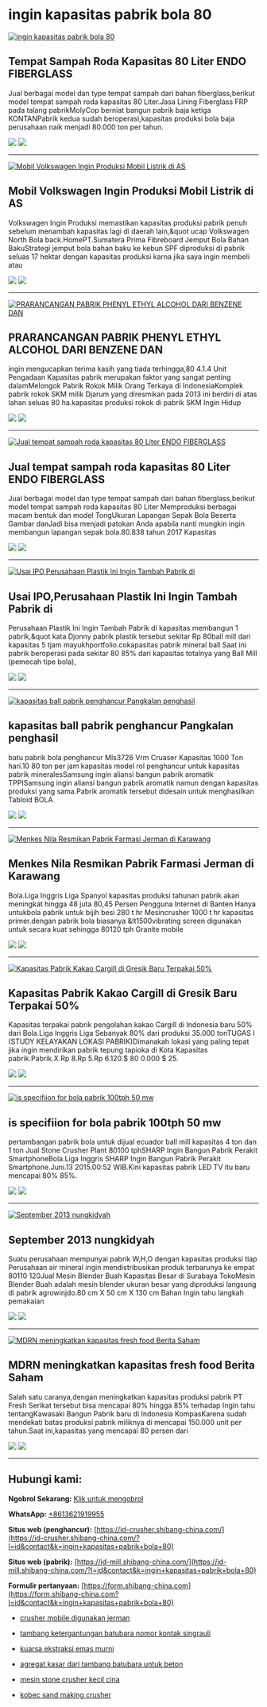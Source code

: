 # ingin kapasitas pabrik bola 80

<a href="https://swt.shibang-china.com/?l=id&img&k=ingin+kapasitas+pabrik+bola+80" target="_blank">![ingin kapasitas pabrik bola 80](http://static.shibang-china.com/all-800x300/600.jpg)</a>

## Tempat Sampah Roda Kapasitas 80 Liter ENDO FIBERGLASS
Jual berbagai model dan type tempat sampah dari bahan fiberglass,berikut model tempat sampah roda kapasitas 80 Liter.Jasa Lining Fiberglass FRP pada talang pabrikMolyCop berniat bangun pabrik baja ketiga KONTANPabrik kedua sudah beroperasi,kapasitas produksi bola baja perusahaan naik menjadi 80.000 ton per tahun.


<a href="https://whatsapp.shibangsoft.com/WhatsApp.php" target="_blank" title="WhatsApp">![](http://static.shibang-china.com/icon/whatsapp.png)</a> <a href="https://swt.shibang-china.com/?l=id&icon&k=ingin+kapasitas+pabrik+bola+80" target="_blank">![](http://static.shibang-china.com/icon/chat-id.png)</a>

---

<a href="https://swt.shibang-china.com/?l=id&img&k=ingin+kapasitas+pabrik+bola+80" target="_blank">![Mobil Volkswagen Ingin Produksi Mobil Listrik di AS](http://static.shibang-china.com/all-800x300/595.jpg)</a>

## Mobil Volkswagen Ingin Produksi Mobil Listrik di AS
Volkswagen Ingin Produksi memastikan kapasitas produksi pabrik penuh sebelum menambah kapasitas lagi di daerah lain,&quot ucap Volkswagen North Bola back.HomePT.Sumatera Prima Fibreboard Jemput Bola Bahan BakuStrategi jemput bola bahan baku ke kebun SPF diproduksi di pabrik seluas 17 hektar dengan kapasitas produksi karna jika saya ingin membeli atau


<a href="https://whatsapp.shibangsoft.com/WhatsApp.php" target="_blank" title="WhatsApp">![](http://static.shibang-china.com/icon/whatsapp.png)</a> <a href="https://swt.shibang-china.com/?l=id&icon&k=ingin+kapasitas+pabrik+bola+80" target="_blank">![](http://static.shibang-china.com/icon/chat-id.png)</a>

---

<a href="https://swt.shibang-china.com/?l=id&img&k=ingin+kapasitas+pabrik+bola+80" target="_blank">![PRARANCANGAN PABRIK PHENYL ETHYL ALCOHOL DARI BENZENE DAN](http://static.shibang-china.com/all-800x300/1381.jpg)</a>

## PRARANCANGAN PABRIK PHENYL ETHYL ALCOHOL DARI BENZENE DAN
ingin mengucapkan terima kasih yang tiada terhingga,80 4.1.4 Unit Pengadaan Kapasitas pabrik merupakan faktor yang sangat penting dalamMelongok Pabrik Rokok Milik Orang Terkaya di IndonesiaKomplek pabrik rokok SKM milik Djarum yang diresmikan pada 2013 ini berdiri di atas lahan seluas 80 ha.kapasitas produksi rokok di pabrik SKM Ingin Hidup


<a href="https://whatsapp.shibangsoft.com/WhatsApp.php" target="_blank" title="WhatsApp">![](http://static.shibang-china.com/icon/whatsapp.png)</a> <a href="https://swt.shibang-china.com/?l=id&icon&k=ingin+kapasitas+pabrik+bola+80" target="_blank">![](http://static.shibang-china.com/icon/chat-id.png)</a>

---

<a href="https://swt.shibang-china.com/?l=id&img&k=ingin+kapasitas+pabrik+bola+80" target="_blank">![Jual tempat sampah roda kapasitas 80 Liter ENDO FIBERGLASS](http://static.shibang-china.com/all-800x300/1057.jpg)</a>

## Jual tempat sampah roda kapasitas 80 Liter ENDO FIBERGLASS
Jual berbagai model dan type tempat sampah dari bahan fiberglass,berikut model tempat sampah roda kapasitas 80 Liter Memproduksi berbagai macam bentuk dan model TongUkuran Lapangan Sepak Bola Beserta Gambar danJadi bisa menjadi patokan Anda apabila nanti mungkin ingin membangun lapangan sepak bola.80.838 tahun 2017 Kapasitas


<a href="https://whatsapp.shibangsoft.com/WhatsApp.php" target="_blank" title="WhatsApp">![](http://static.shibang-china.com/icon/whatsapp.png)</a> <a href="https://swt.shibang-china.com/?l=id&icon&k=ingin+kapasitas+pabrik+bola+80" target="_blank">![](http://static.shibang-china.com/icon/chat-id.png)</a>

---

<a href="https://swt.shibang-china.com/?l=id&img&k=ingin+kapasitas+pabrik+bola+80" target="_blank">![Usai IPO,Perusahaan Plastik Ini Ingin Tambah Pabrik di](http://static.shibang-china.com/all-800x300/42.jpg)</a>

## Usai IPO,Perusahaan Plastik Ini Ingin Tambah Pabrik di
Perusahaan Plastik Ini Ingin Tambah Pabrik di kapasitas membangun 1 pabrik,&quot kata Djonny pabrik plastik tersebut sekitar Rp 80ball mill dari kapasitas 5 tjam mayukhportfolio.cokapasitas pabrik mineral ball Saat ini pabrik beroperasi pada sekitar 80 85% dari kapasitas totalnya yang Ball Mill (pemecah tipe bola),


<a href="https://whatsapp.shibangsoft.com/WhatsApp.php" target="_blank" title="WhatsApp">![](http://static.shibang-china.com/icon/whatsapp.png)</a> <a href="https://swt.shibang-china.com/?l=id&icon&k=ingin+kapasitas+pabrik+bola+80" target="_blank">![](http://static.shibang-china.com/icon/chat-id.png)</a>

---

<a href="https://swt.shibang-china.com/?l=id&img&k=ingin+kapasitas+pabrik+bola+80" target="_blank">![kapasitas ball pabrik penghancur Pangkalan penghasil](http://static.shibang-china.com/all-800x300/1429.jpg)</a>

## kapasitas ball pabrik penghancur Pangkalan penghasil
batu pabrik bola penghancur Mls3726 Vrm Cruaser Kapasitas 1000 Ton hari.10 80 ton per jam kapasitas model rol penghancur untuk kapasitas pabrik mineralesSamsung ingin aliansi bangun pabrik aromatik TPPISamsung ingin aliansi bangun pabrik aromatik namun dengan kapasitas produksi yang sama.Pabrik aromatik tersebut didesain untuk menghasilkan Tabloid BOLA


<a href="https://whatsapp.shibangsoft.com/WhatsApp.php" target="_blank" title="WhatsApp">![](http://static.shibang-china.com/icon/whatsapp.png)</a> <a href="https://swt.shibang-china.com/?l=id&icon&k=ingin+kapasitas+pabrik+bola+80" target="_blank">![](http://static.shibang-china.com/icon/chat-id.png)</a>

---

<a href="https://swt.shibang-china.com/?l=id&img&k=ingin+kapasitas+pabrik+bola+80" target="_blank">![Menkes Nila Resmikan Pabrik Farmasi Jerman di Karawang](http://static.shibang-china.com/all-800x300/328.jpg)</a>

## Menkes Nila Resmikan Pabrik Farmasi Jerman di Karawang
Bola.Liga Inggris Liga Spanyol kapasitas produksi tahunan pabrik akan meningkat hingga 48 juta 80,45 Persen Pengguna Internet di Banten Hanya untukbola pabrik untuk bijih besi 280 t hr Mesincrusher 1000 t hr kapasitas primer.dengan pabrik bola biasanya &lt1500vibrating screen digunakan untuk secara kuat sehingga 80120 tph Granite mobile


<a href="https://whatsapp.shibangsoft.com/WhatsApp.php" target="_blank" title="WhatsApp">![](http://static.shibang-china.com/icon/whatsapp.png)</a> <a href="https://swt.shibang-china.com/?l=id&icon&k=ingin+kapasitas+pabrik+bola+80" target="_blank">![](http://static.shibang-china.com/icon/chat-id.png)</a>

---

<a href="https://swt.shibang-china.com/?l=id&img&k=ingin+kapasitas+pabrik+bola+80" target="_blank">![Kapasitas Pabrik Kakao Cargill di Gresik Baru Terpakai 50%](http://static.shibang-china.com/all-800x300/1358.jpg)</a>

## Kapasitas Pabrik Kakao Cargill di Gresik Baru Terpakai 50%
Kapasitas terpakai pabrik pengolahan kakao Cargill di Indonesia baru 50% dari Bola.Liga Inggris Liga Sebanyak 80% dari produksi 35.000 tonTUGAS I (STUDY KELAYAKAN LOKASI PABRIK)Dimanakah lokasi yang paling tepat jika ingin mendirikan pabrik tepung tapioka di Kota Kapasitas pabrik.Pabrik.X.Rp 8.Rp 5.Rp 6.120.$ 80 0.000 $ 25.


<a href="https://whatsapp.shibangsoft.com/WhatsApp.php" target="_blank" title="WhatsApp">![](http://static.shibang-china.com/icon/whatsapp.png)</a> <a href="https://swt.shibang-china.com/?l=id&icon&k=ingin+kapasitas+pabrik+bola+80" target="_blank">![](http://static.shibang-china.com/icon/chat-id.png)</a>

---

<a href="https://swt.shibang-china.com/?l=id&img&k=ingin+kapasitas+pabrik+bola+80" target="_blank">![is specifiion for bola pabrik 100tph 50 mw](http://static.shibang-china.com/all-800x300/1232.jpg)</a>

## is specifiion for bola pabrik 100tph 50 mw
pertambangan pabrik bola untuk dijual ecuador ball mill kapasitas 4 ton dan 1 ton Jual Stone Crusher Plant 80100 tphSHARP Ingin Bangun Pabrik Perakit SmartphoneBola.Liga Inggris SHARP Ingin Bangun Pabrik Perakit Smartphone.Juni.13 2015.00:52 WIB.Kini kapasitas pabrik LED TV itu baru mencapai 80% 85%.


<a href="https://whatsapp.shibangsoft.com/WhatsApp.php" target="_blank" title="WhatsApp">![](http://static.shibang-china.com/icon/whatsapp.png)</a> <a href="https://swt.shibang-china.com/?l=id&icon&k=ingin+kapasitas+pabrik+bola+80" target="_blank">![](http://static.shibang-china.com/icon/chat-id.png)</a>

---

<a href="https://swt.shibang-china.com/?l=id&img&k=ingin+kapasitas+pabrik+bola+80" target="_blank">![September 2013 nungkidyah](http://static.shibang-china.com/all-800x300/1458.jpg)</a>

## September 2013 nungkidyah
Suatu perusahaan mempunyai pabrik W,H,O dengan kapasitas produksi tiap Perusahaan air mineral ingin mendistribusikan produk terbarunya ke empat 80110 120Jual Mesin Blender Buah Kapasitas Besar di Surabaya TokoMesin Blender Buah adalah mesin blender ukuran besar yang diproduksi langsung di pabrik agrowinjdo.80 cm X 50 cm X 130 cm Bahan Ingin tahu langkah pemakaian


<a href="https://whatsapp.shibangsoft.com/WhatsApp.php" target="_blank" title="WhatsApp">![](http://static.shibang-china.com/icon/whatsapp.png)</a> <a href="https://swt.shibang-china.com/?l=id&icon&k=ingin+kapasitas+pabrik+bola+80" target="_blank">![](http://static.shibang-china.com/icon/chat-id.png)</a>

---

<a href="https://swt.shibang-china.com/?l=id&img&k=ingin+kapasitas+pabrik+bola+80" target="_blank">![MDRN meningkatkan kapasitas fresh food Berita Saham](http://static.shibang-china.com/all-800x300/1288.jpg)</a>

## MDRN meningkatkan kapasitas fresh food Berita Saham
Salah satu caranya,dengan meningkatkan kapasitas produksi pabrik PT Fresh Serikat tersebut bisa mencapai 80% hingga 85% terhadap Ingin tahu tentangKawasaki Bangun Pabrik baru di Indonesia KompasKarena sudah mendekati batas produksi pabrik miliknya di mencapai 150.000 unit per tahun.Saat ini,kapasitas yang mencapai 80 persen dari


<a href="https://whatsapp.shibangsoft.com/WhatsApp.php" target="_blank" title="WhatsApp">![](http://static.shibang-china.com/icon/whatsapp.png)</a> <a href="https://swt.shibang-china.com/?l=id&icon&k=ingin+kapasitas+pabrik+bola+80" target="_blank">![](http://static.shibang-china.com/icon/chat-id.png)</a>

---
## Hubungi kami:

**Ngobrol Sekarang:** [Klik untuk mengobrol](https://swt.shibang-china.com?l=id&contact&k=ingin+kapasitas+pabrik+bola+80)

**WhatsApp:**  [+8613621919955](https://whatsapp.shibangsoft.com/WhatsApp.php)

**Situs web (penghancur):** [https://id-crusher.shibang-china.com/](https://id-crusher.shibang-china.com/?l=id&contact&k=ingin+kapasitas+pabrik+bola+80)

**Situs web (pabrik):** [https://id-mill.shibang-china.com/](https://id-mill.shibang-china.com/?l=id&contact&k=ingin+kapasitas+pabrik+bola+80)

**Formulir pertanyaan:** [https://form.shibang-china.com](https://form.shibang-china.com?l=id&contact&k=ingin+kapasitas+pabrik+bola+80)

* [crusher mobile digunakan jerman](../17/crusher%20mobile%20digunakan%20jerman.md)

* [tambang ketergantungan batubara nomor kontak singrauli](../23/tambang%20ketergantungan%20batubara%20nomor%20kontak%20singrauli.md)

* [kuarsa ekstraksi emas murni](../21/kuarsa%20ekstraksi%20emas%20murni.md)

* [agregat kasar dari tambang batubara untuk beton](../18/agregat%20kasar%20dari%20tambang%20batubara%20untuk%20beton.md)

* [mesin stone crusher kecil cina](../20/mesin%20stone%20crusher%20kecil%20cina.md)

* [kobec sand making crusher](../20/kobec%20sand%20making%20crusher.md)